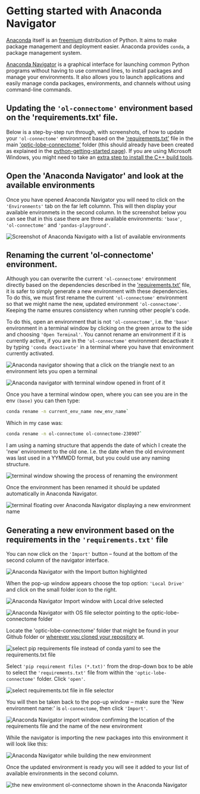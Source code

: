 
# Getting started with Anaconda Navigator

[Anaconda](https://en.wikipedia.org/wiki/Anaconda_(Python_distribution)) itself is an [freemium](https://en.wikipedia.org/wiki/Freemium) distribution of Python. It aims to make package management and deployment easier. Anaconda provides `conda`, a package management system.

[Anaconda Navigator](https://docs.anaconda.com/free/navigator/) is a graphical interface for launching common Python programs without having to use command lines, to install packages and manage your environments. It also allows you to launch applications and easily manage conda packages, environments, and channels without using command-line commands.

## Updating the `'ol-connectome'` environment based on the 'requirements.txt' file.  

Below is a step-by-step run through, with screenshots, of how to update your `'ol-connectome'` environment based on the ['requirements.txt'](https://github.com/reiserlab/optic-lobe-connectome/blob/main/requirements.txt) file in the main ['optic-lobe-connectome'](https://github.com/reiserlab/optic-lobe-connectome/) folder (this should already have been created as explained in the [python-getting-started page](python-editors-getting-started.md#Createthe_ol-connectome_environment)). If you are using Microsoft Windows, you might need to take an [extra step to install the C++ build tools](python-getting-started.md#extra-step-for-windows).

## Open the 'Anaconda Navigator' and look at the available environments

Once you have opened Anaconda Navigator you will need to click on the `'Environments'` tab on the far left columnn. This will then display your available environmets in the second column. In the screenshot below you can see that in this case there are three available environments: `'base'`, `'ol-connectome'` and `'pandas-playground'`.

 ![Screenshot of Anaconda Navigato with a list of available environments](assets/a-n-g-s_anaconda-navigator-list-environments.png)

## Renaming the current 'ol-connectome' environment. 

Although you can overwrite the current `'ol-connectome'` environment directly based on the dependencies described in the ['requirements.txt'](https://github.com/reiserlab/optic-lobe-connectome/blob/main/requirements.txt) file, it is safer to simply generate a new environment with these dependencies. To do this, we must first rename the current `'ol-connectome'` environment so that we might name the new, updated environment `'ol-connectome'`. Keeping the name ensures consistency when running other people's code. 

To do this, open an environment that is not `'ol-connectome'`, i.e. the `'base'` environment in a terminal window by clicking on the green arrow to the side and choosing `'Open Terminal'`. You cannot rename an environment if it is currently active, if you are in the `'ol-connectome'` environment decactivate it by typing `'conda deactivate'` in a terminal where you have that environment currently activated. 

![Anaconda navigator showing that a click on the triangle next to an environment lets you open a terminal](assets/a-n-g-s_anaconda-navigator-open-terminal.png)

![Anaconda navigator with terminal window opened in front of it](assets/a-n-g-s_anaconda-navigator-terminal.png)

Once you have a terminal window open, where you can see you are in the env `(base)` you can then type: 

```sh
conda rename -n current_env_name new_env_name`
```

Which in my case was: 

```sh
conda rename -n ol-connectome ol-connectome-230907`
```

I am using a naming structure that appends the date of which I create the 'new' environment to the old one. I.e. the date when the old environment was last used in a YYMMDD format, but you could use any naming structure. 

![terminal window showing the process of renaming the environment](assets/a-n-g-s_environment-renaming.png)

Once the environment has been renamed it should be updated automatically in Anaconda Navigator. 

![terminal floating over Anaconda Navigator displaying a new environment name](assets/a-n-g-s_environment-renamed.png)


## Generating a new environment based on the requirements in the `'requirements.txt'` file

You can now click on the `'Import'` button – found at the bottom of the second column of the navigator interface.

![Anaconda Navigator with the Import button highlighted](assets/a-n-g-s_import.png)

When the pop-up window appears choose the top option: `'Local Drive'` and click on the small folder icon to the right.

![Anaconda Navigator Import window with Local drive selected](assets/a-n-g-s_local-drive.png)

![Anaconda Navigator with OS file selector pointing to the optic-lobe-connectome folder](assets/a-n-g-s_file-selector.png)

Locate the 'optic-lobe-connectome' folder that might be found in your Github folder or [wherever you cloned your repository](git-getting-started.md#cloning) at.

![select pip requirements file instead of conda yaml to see the requirements.txt file](assets/a-n-g-s_choose-pip.png)

Select `'pip requirement files (*.txt)'` from the drop-down box to be able to select the `'requirements.txt'` file from within the `'optic-lobe-connectome'` folder. Click `'open'`. 

![select requirements.txt file in file selector](assets/a-n-g-s_select-requirements.png)

You will then be taken back to the pop-up window – make sure the 'New environment name:' is `ol-connectome`, then click `'Import'`. 

![Anaconda Navigator import window confirming the location of the requirements file and the name of the new environment](assets/a-n-g-s_import-from-requirements.png)

While the navigator is importing the new packages into this environment it will look like this: 

![Anaconda Navigator while building the new environment](assets/a-n-g-s_building-environment.png)

Once the updated environment is ready you will see it added to your list of available environments in the second column. 

![the new environment ol-connectome shown in the Anaconda Navigator](assets/a-n-g-s_environment-ol-connectome.png)
